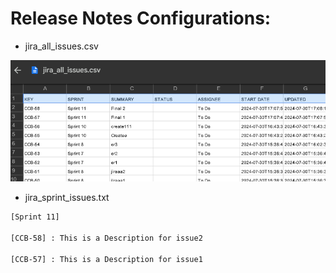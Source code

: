 # Release Notes Configurations:

- jira_all_issues.csv

![alt text](image.png)

- jira_sprint_issues.txt

```txt
[Sprint 11]

[CCB-58] : This is a Description for issue2

[CCB-57] : This is a Description for issue1

```
